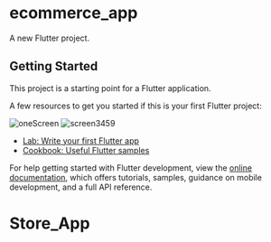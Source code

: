 # ecommerce_app

A new Flutter project.

## Getting Started

This project is a starting point for a Flutter application.

A few resources to get you started if this is your first Flutter project:

![oneScreen](https://user-images.githubusercontent.com/87661208/216809353-42a122b1-91a7-457a-990b-262e10dcc2a9.png)
![screen3459](https://user-images.githubusercontent.com/87661208/216809360-4eb2096f-5ddb-4bb0-8a3b-48c22f1f2c73.png)


- [Lab: Write your first Flutter app](https://docs.flutter.dev/get-started/codelab)
- [Cookbook: Useful Flutter samples](https://docs.flutter.dev/cookbook)

For help getting started with Flutter development, view the
[online documentation](https://docs.flutter.dev/), which offers tutorials,
samples, guidance on mobile development, and a full API reference.
# Store_App
